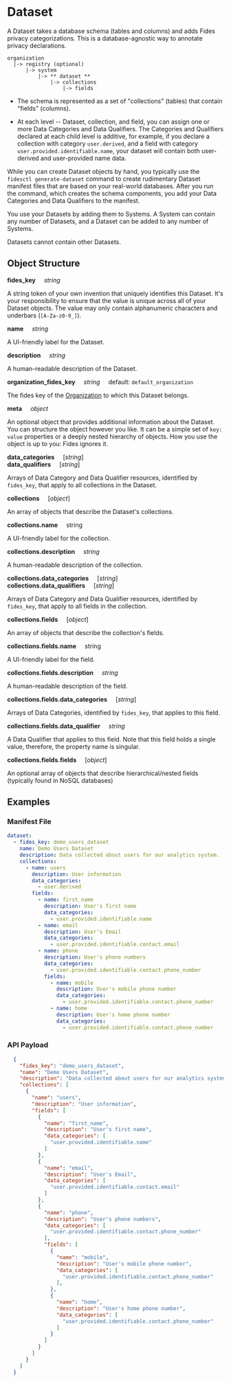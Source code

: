 # Dataset

A Dataset takes a database schema (tables and columns) and adds Fides privacy categorizations. This is a database-agnostic way to annotate privacy declarations. 

  ```
  organization
    |-> registry (optional)
        |-> system
            |-> ** dataset **
                |-> collections
                    |-> fields
  ```


* The schema is represented as a set of "collections" (tables) that contain "fields" (columns).

* At each level -- Dataset, collection, and field, you can assign one or more Data Categories and Data Qualifiers. The Categories and Qualifiers declared at each child level is additive, for example, if you declare a collection with category `user.derived`, and a field with category `user.provided.identifiable.name`, your dataset will contain both user-derived and user-provided name data. 

While you can create Dataset objects by hand, you typically use the `fidesctl generate-dataset`  command to create rudimentary Dataset manifest files that are based on your real-world databases. After you run the command, which creates the schema components, you add your Data Categories and Data Qualifiers to the manifest. 

You use your Datasets by adding them to Systems. A System can contain any number of Datasets, and a Dataset can be added to any number of Systems. 

Datasets cannot contain other Datasets.


## Object Structure

**fides_key**<span class="required"/>&nbsp;&nbsp;&nbsp;&nbsp;&nbsp;_string_

A string token of your own invention that uniquely identifies this Dataset. It's your responsibility to ensure that the value is unique across all of your Dataset objects. The value may only contain alphanumeric characters and underbars (`[A-Za-z0-9_]`). 

**name**&nbsp;&nbsp;&nbsp;&nbsp;&nbsp;_string_

A UI-friendly label for the Dataset.

**description**&nbsp;&nbsp;&nbsp;&nbsp;&nbsp;_string_

A human-readable description of the Dataset.

**organization_fides_key**&nbsp;&nbsp;&nbsp;&nbsp;&nbsp;_string_&nbsp;&nbsp;&nbsp;&nbsp;&nbsp;default: `default_organization`

The fides key of the [Organization](/fides/language/resources/organization/) to which this Dataset belongs.

**meta**&nbsp;&nbsp;&nbsp;&nbsp;&nbsp;_object_

An optional object that provides additional information about the Dataset. You can structure the object however you like. It can be a simple set of `key: value` properties or a deeply nested hierarchy of objects. How you use the object is up to you: Fides ignores it.

**data_categories**&nbsp;&nbsp;&nbsp;&nbsp;&nbsp;[_string_]<br/>
**data_qualifiers**&nbsp;&nbsp;&nbsp;&nbsp;&nbsp;[_string_]<br/>

Arrays of Data Category and Data Qualifier resources, identified by `fides_key`, that apply to all collections in the Dataset.

**collections**&nbsp;&nbsp;&nbsp;&nbsp;&nbsp;[_object_]<br/>

An array of objects that describe the Dataset's collections. 

**collections.name**&nbsp;&nbsp;&nbsp;&nbsp;&nbsp;string<br/>

A UI-friendly label for the collection.

**collections.description**&nbsp;&nbsp;&nbsp;&nbsp;&nbsp;_string_

A human-readable description of the collection.

**collections.data_categories**&nbsp;&nbsp;&nbsp;&nbsp;&nbsp;[_string_]<br/>
**collections.data_qualifiers**&nbsp;&nbsp;&nbsp;&nbsp;&nbsp;[_string_]<br/>

Arrays of Data Category and Data Qualifier resources, identified by `fides_key`, that apply to all fields in the collection.

**collections.fields**&nbsp;&nbsp;&nbsp;&nbsp;&nbsp;[_object_]<br/>

An array of objects that describe the collection's fields. 

**collections.fields.name**&nbsp;&nbsp;&nbsp;&nbsp;&nbsp;string<br/>

A UI-friendly label for the field.

**collections.fields.description**&nbsp;&nbsp;&nbsp;&nbsp;&nbsp;_string_

A human-readable description of the field.

**collections.fields.data_categories**&nbsp;&nbsp;&nbsp;&nbsp;&nbsp;[_string_]<br/>

Arrays of Data Categories, identified by `fides_key`, that applies to this field.

**collections.fields.data_qualifier**&nbsp;&nbsp;&nbsp;&nbsp;&nbsp;_string_<br/>

A Data Qualifier that applies to this field. Note that this field holds a single value, therefore, the property name is singular.

**collections.fields.fields**&nbsp;&nbsp;&nbsp;&nbsp;&nbsp;[_object_]<br/>

An optional array of objects that describe hierarchical/nested fields (typically found in NoSQL databases)

## Examples

### **Manifest File**
```yaml
dataset:
  - fides_key: demo_users_dataset
    name: Demo Users Dataset
    description: Data collected about users for our analytics system.
    collections:
      - name: users
        description: User information
        data_categories:
          - user.derived
        fields:
          - name: first_name
            description: User's first name
            data_categories:
              - user.provided.identifiable.name
          - name: email
            description: User's Email
            data_categories:
              - user.provided.identifiable.contact.email
          - name: phone
            description: User's phone numbers
            data_categories:
              - user.provided.identifiable.contact.phone_number
            fields:
              - name: mobile
                description: User's mobile phone number
                data_categories:
                  - user.provided.identifiable.contact.phone_number
              - name: home
                description: User's home phone number
                data_categories:
                  - user.provided.identifiable.contact.phone_number
```

### **API Payload**
```json
  {
    "fides_key": "demo_users_dataset",
    "name": "Demo Users Dataset",
    "description": "Data collected about users for our analytics system.",
    "collections": [
      {
        "name": "users",
        "description": "User information",
        "fields": [
          {
            "name": "first_name",
            "description": "User's first name",
            "data_categories": [
              "user.provided.identifiable.name"
            ]
          },
          {
            "name": "email",
            "description": "User's Email",
            "data_categories": [
              "user.provided.identifiable.contact.email"
            ]
          },
          {
            "name": "phone",
            "description": "User's phone numbers",
            "data_categories": [
              "user.provided.identifiable.contact.phone_number"
            ],
            "fields": [
              {
                "name": "mobile",
                "description": "User's mobile phone number",
                "data_categories": [
                  "user.provided.identifiable.contact.phone_number"
                ],
              },
              {
                "name": "home",
                "description": "User's home phone number",
                "data_categories": [
                  "user.provided.identifiable.contact.phone_number"
                ]
              }
            ]
          }
        ]
      }
    ]
  }
```
